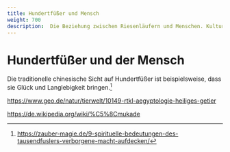 ```yaml
---
title: Hundertfüßer und Mensch
weight: 700
description:  Die Beziehung zwischen Riesenläufern und Menschen. Kulturelle Referenzen, Bissunfälle und Symptome, Terraristik, und ihrer Verwendung als Nahrungs- und Heilmittel.
---
```


# Hundertfüßer und der Mensch

Die traditionelle chinesische Sicht auf Hundertfüßer ist beispielsweise, dass sie Glück und Langlebigkeit bringen.[^fn-zauber-magie.de]

[^fn-zauber-magie.de]: https://zauber-magie.de/9-spirituelle-bedeutungen-des-tausendfuslers-verborgene-macht-aufdecken/

https://www.geo.de/natur/tierwelt/10149-rtkl-aegyptologie-heiliges-getier

https://de.wikipedia.org/wiki/%C5%8Cmukade